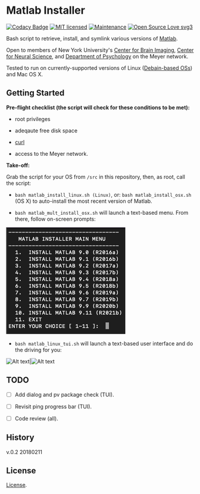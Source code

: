# Matlab Installer

[![Codacy Badge](https://api.codacy.com/project/badge/Grade/c7574e6abc1840ab95a0f622170a9af1)](https://www.codacy.com/app/marshki/matlab_installer?utm_source=github.com&amp;utm_medium=referral&amp;utm_content=marshki/matlab_installer&amp;utm_campaign=Badge_Grade)
[![MIT licensed](https://img.shields.io/badge/license-MIT-blue.svg)](https://raw.githubusercontent.com/hyperium/hyper/master/LICENSE)
[![Maintenance](https://img.shields.io/badge/Maintained%3F-yes-green.svg)](https://GitHub.com/Naereen/StrapDown.js/graphs/commit-activity)
[![Open Source Love svg3](https://badges.frapsoft.com/os/v3/open-source.svg?v=103)](https://github.com/ellerbrock/open-source-badges/)

Bash script to retrieve, install, and symlink various versions of [Matlab](https://www.mathworks.com/products/matlab.html).   

Open to members of New York University's [Center for Brain Imaging](http://cbi.nyu.edu/), [Center for Neural Science](http://www.cns.nyu.edu/), and [Department of Psychology](http://www.psych.nyu.edu/psychology.html) on the Meyer network.   

Tested to run on currently-supported versions of Linux ([Debain-based OSs](https://www.debian.org/derivatives/#list)) and Mac OS X.  

## Getting Started

__Pre-flight checklist (the script will check for these conditions to be met):__
 
  * root privileges  

  * adeqaute free disk space

  * [curl](https://curl.haxx.se/docs/manpage.html) 

  * access to the Meyer network.  

__Take-off:__

Grab the script for your OS from `/src` in this repository, then, as root, call the script:  

* `bash matlab_install_linux.sh (Linux)`, or: `bash matlab_install_osx.sh` (OS X) to auto-install the most recent version of Matlab. 

* `bash matlab_mult_install_osx.sh` will launch a text-based menu. From there, follow on-screen prompts:

![Alt text](https://github.com/marshki/matlab_installer/blob/master/docs/matlab_multi.png "multi-install")

* `bash matlab_linux_tui.sh` will launch a text-based user interface and do the driving for you: 

![Alt text](https://github.com/marshki/matlab_installer/blob/master/docs/ping_cns.png "ping")|![Alt text](https://github.com/marshki/matlab_installer/blob/master/docs/retrieve_matlab.png "retrieve")

## TODO

- [ ] Add dialog and pv package check (TUI).  

- [ ] Revisit ping progress bar (TUI). 

- [ ] Code review (all). 

## History 
v.0.2 20180211

## License 
[License](https://github.com/marshki/matlab_installer/blob/master/LICENSE). 
